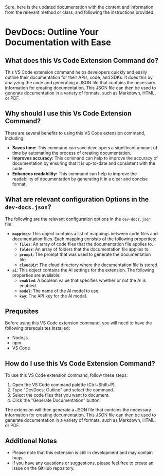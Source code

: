 
  
   Sure, here is the updated documentation with the content and information from the relevant method or class, and following the instructions provided:

# DevDocs: Outline Your Documentation with Ease

## What does this Vs Code Extension Command do?

This VS Code extension command helps developers quickly and easily outline their documentation for their APIs, code, and SDKs. It does this by analyzing the code and generating a JSON file that contains the necessary information for creating documentation. This JSON file can then be used to generate documentation in a variety of formats, such as Markdown, HTML, or PDF.

## Why should I use this Vs Code Extension Command?

There are several benefits to using this VS Code extension command, including:

* **Saves time:** This command can save developers a significant amount of time by automating the process of creating documentation.
* **Improves accuracy:** This command can help to improve the accuracy of documentation by ensuring that it is up-to-date and consistent with the code.
* **Enhances readability:** This command can help to improve the readability of documentation by generating it in a clear and concise format.

## What are relevant configuration Options in the `dev-docs.json`?

The following are the relevant configuration options in the `dev-docs.json` file:

* **`mappings`**: This object contains a list of mappings between code files and documentation files. Each mapping consists of the following properties:
    * **`files`**: An array of code files that the documentation file applies to.
    * **`folder`**: An array of folders that the documentation file applies to.
    * **`prompt`**: The prompt that was used to generate the documentation file.
    * **`cloudDir`**: The cloud directory where the documentation file is stored.
* **`ai`**: This object contains the AI settings for the extension. The following properties are available:
    * **`enabled`**: A boolean value that specifies whether or not the AI is enabled.
    * **`model`**: The name of the AI model to use.
    * **`key`**: The API key for the AI model.

## Prequsites

Before using this VS Code extension command, you will need to have the following prerequisites installed:

* Node.js
* npm
* VS Code

## How do I use this Vs Code Extension Command?

To use this VS Code extension command, follow these steps:

1. Open the VS Code command palette (Ctrl+Shift+P).
2. Type "DevDocs: Outline" and select the command.
3. Select the code files that you want to document.
4. Click the "Generate Documentation" button.

The extension will then generate a JSON file that contains the necessary information for creating documentation. This JSON file can then be used to generate documentation in a variety of formats, such as Markdown, HTML, or PDF.

## Additional Notes

* Please note that this extension is still in development and may contain bugs.
* If you have any questions or suggestions, please feel free to create an issue on the GitHub repository.
  
  